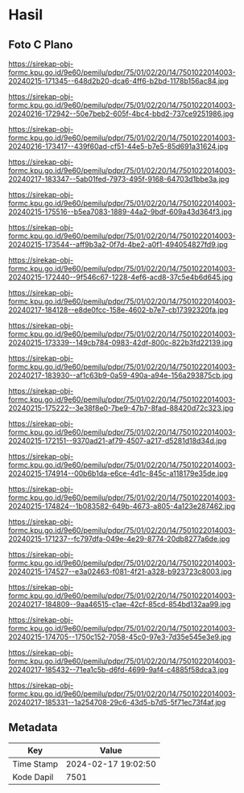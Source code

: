 # Hasil

## Foto C Plano

https://sirekap-obj-formc.kpu.go.id/9e60/pemilu/pdpr/75/01/02/20/14/7501022014003-20240215-171345--648d2b20-dca6-4ff6-b2bd-1178b156ac84.jpg

https://sirekap-obj-formc.kpu.go.id/9e60/pemilu/pdpr/75/01/02/20/14/7501022014003-20240216-172942--50e7beb2-605f-4bc4-bbd2-737ce9251986.jpg

https://sirekap-obj-formc.kpu.go.id/9e60/pemilu/pdpr/75/01/02/20/14/7501022014003-20240216-173417--439f60ad-cf51-44e5-b7e5-85d691a31624.jpg

https://sirekap-obj-formc.kpu.go.id/9e60/pemilu/pdpr/75/01/02/20/14/7501022014003-20240217-183347--5ab01fed-7973-495f-9168-64703d1bbe3a.jpg

https://sirekap-obj-formc.kpu.go.id/9e60/pemilu/pdpr/75/01/02/20/14/7501022014003-20240215-175516--b5ea7083-1889-44a2-9bdf-609a43d364f3.jpg

https://sirekap-obj-formc.kpu.go.id/9e60/pemilu/pdpr/75/01/02/20/14/7501022014003-20240215-173544--aff9b3a2-0f7d-4be2-a0f1-494054827fd9.jpg

https://sirekap-obj-formc.kpu.go.id/9e60/pemilu/pdpr/75/01/02/20/14/7501022014003-20240215-172440--9f546c67-1228-4ef6-acd8-37c5e4b6d645.jpg

https://sirekap-obj-formc.kpu.go.id/9e60/pemilu/pdpr/75/01/02/20/14/7501022014003-20240217-184128--e8de0fcc-158e-4602-b7e7-cb17392320fa.jpg

https://sirekap-obj-formc.kpu.go.id/9e60/pemilu/pdpr/75/01/02/20/14/7501022014003-20240215-173339--149cb784-0983-42df-800c-822b3fd22139.jpg

https://sirekap-obj-formc.kpu.go.id/9e60/pemilu/pdpr/75/01/02/20/14/7501022014003-20240217-183930--af1c63b9-0a59-490a-a94e-156a293875cb.jpg

https://sirekap-obj-formc.kpu.go.id/9e60/pemilu/pdpr/75/01/02/20/14/7501022014003-20240215-175222--3e38f8e0-7be9-47b7-8fad-88420d72c323.jpg

https://sirekap-obj-formc.kpu.go.id/9e60/pemilu/pdpr/75/01/02/20/14/7501022014003-20240215-172151--9370ad21-af79-4507-a217-d5281d18d34d.jpg

https://sirekap-obj-formc.kpu.go.id/9e60/pemilu/pdpr/75/01/02/20/14/7501022014003-20240215-174914--00b6b1da-e6ce-4d1c-845c-a118179e35de.jpg

https://sirekap-obj-formc.kpu.go.id/9e60/pemilu/pdpr/75/01/02/20/14/7501022014003-20240215-174824--1b083582-649b-4673-a805-4a123e287462.jpg

https://sirekap-obj-formc.kpu.go.id/9e60/pemilu/pdpr/75/01/02/20/14/7501022014003-20240215-171237--fc797dfa-049e-4e29-8774-20db8277a6de.jpg

https://sirekap-obj-formc.kpu.go.id/9e60/pemilu/pdpr/75/01/02/20/14/7501022014003-20240215-174527--e3a02463-f081-4f21-a328-b923723c8003.jpg

https://sirekap-obj-formc.kpu.go.id/9e60/pemilu/pdpr/75/01/02/20/14/7501022014003-20240217-184809--9aa46515-c1ae-42cf-85cd-854bd132aa99.jpg

https://sirekap-obj-formc.kpu.go.id/9e60/pemilu/pdpr/75/01/02/20/14/7501022014003-20240215-174705--1750c152-7058-45c0-97e3-7d35e545e3e9.jpg

https://sirekap-obj-formc.kpu.go.id/9e60/pemilu/pdpr/75/01/02/20/14/7501022014003-20240217-185432--71ea1c5b-d6fd-4699-9af4-c4885f58dca3.jpg

https://sirekap-obj-formc.kpu.go.id/9e60/pemilu/pdpr/75/01/02/20/14/7501022014003-20240217-185331--1a254708-29c6-43d5-b7d5-5f71ec73f4af.jpg


## Metadata

| Key        | Value               |
| ---------- | ------------------- |
| Time Stamp | 2024-02-17 19:02:50 |
| Kode Dapil | 7501                |



